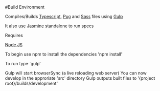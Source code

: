 #Build Environment

Compiles/Builds [Typescript](https://www.typescriptlang.org/), [Pug](http://jade-lang.com) and [Sass](http://sass-lang.com/) files using [Gulp](http://gulpjs.com/)

It also use [Jasmine](https://jasmine.github.io/) standalone to run specs

Requires

[Node JS](https://nodejs.org/en/)

To begin use npm to install the dependencies 'npm install'

To run type 'gulp'

Gulp will start browserSync (a live reloading web server)
You can now develop in the approriate 'src' directory
Gulp outputs built files to '{project root}/builds/development'
